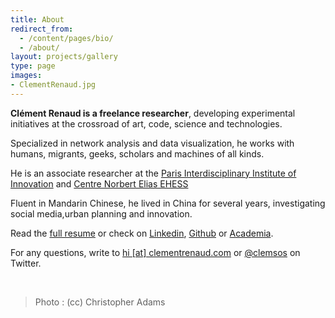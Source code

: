 ```yaml
---
title: About
redirect_from:
  - /content/pages/bio/
  - /about/
layout: projects/gallery
type: page
images:
- ClementRenaud.jpg
---
```


**Clément Renaud is a freelance researcher**, developing experimental initiatives at the crossroad of art, code, science and technologies.

Specialized in network analysis and data visualization, he works with humans, migrants, geeks, scholars and machines of all kinds.

He is an associate researcher at the [Paris Interdisciplinary Institute of Innovation](http://www.i-3.fr/?lang=en) and [Centre Norbert Elias EHESS](http://centre-norbert-elias.ehess.fr/)

Fluent in Mandarin Chinese, he lived in China for several years, investigating social media,urban planning and innovation.

Read the [full resume](/content/pages/resume) or check on [Linkedin](http://fr.linkedin.com/in/clementrenaud), [Github](http://github.com/clemsos) or [Academia](https://telecom-paristech.academia.edu/Cl%C3%A9mentRenaud).

For any questions, write to [hi [at] clementrenaud.com](mailto:hi@clementrenaud.com) or [@clemsos](http://twitter.com/clemsos) on Twitter.

<div style="text-align:center">
<div class="social__item">
        <a target="_blank" href="https://www.linkedin.com/pub/steven-roberts/7a/707/409" class="social__icon--linkedin"><i class="icon--linkedin"></i></a>
</div>
<div class="social__item">
        <a target="_blank" href="https://twitter.com/clemsos" class="social__icon--twitter"><i class="icon--twitter"></i></a>
</div>
<div class="social__item">
        <a target="_blank" href="http://github.com/clemsos" class="social__icon--github"><i class="icon--github"></i></a>
</div>

<br/>
</div>


> Photo : (cc) Christopher Adams
